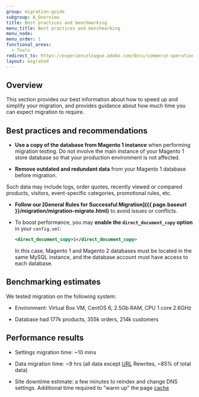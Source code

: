 ```yaml
---
group: migration-guide
subgroup: A_Overview
title: Best practices and benchmarking
menu_title: Best practices and benchmarking
menu_node:
menu_order: 1
functional_areas:
  - Tools
redirect_to: https://experienceleague.adobe.com/docs/commerce-operations/tools/data-migration/best-practices.html
layout: migrated
---
```


## Overview

This section provides our best information about how to speed up and simplify your migration, and provides guidance about how much time you can expect migration to require.

## Best practices and recommendations

*  **Use a copy of the database from Magento 1 instance** when performing migration testing. Do not involve the main instance of your Magento 1 store database so that your production environment is not affected.

*  **Remove outdated and redundant data** from your Magento 1 database before migration.

  Such data may include logs, order quotes, recently viewed or compared products, visitors, event-specific categories, promotional rules, etc.

*  **Follow our [General Rules for Successful Migration]({{ page.baseurl }}/migration/migration-migrate.html)** to avoid issues or conflicts.

*  To boost performance, you may **enable the `direct_document_copy` option** in your `config.xml`:

   ```xml
   <direct_document_copy>1</direct_document_copy>
   ```

   In this case, Magento 1 and Magento 2 databases must be located in the same MySQL instance, and the database account must have access to each database.

## Benchmarking estimates

We tested migration on the following system:

*  Environment: Virtual Box VM, CentOS 6, 2.5Gb RAM, CPU 1 core 2.6GHz

*  Database had 177k products, 355k orders, 214k customers

## Performance results

*  Settings migration time: ~10 mins

*  Data migration time: ~9 hrs (all data except [URL](https://glossary.magento.com/url) Rewrites, ~85% of total data)

*  Site downtime estimate: a few minutes to reindex and change DNS settings. Additional time required to "warm up" the page [cache](https://glossary.magento.com/cache)
